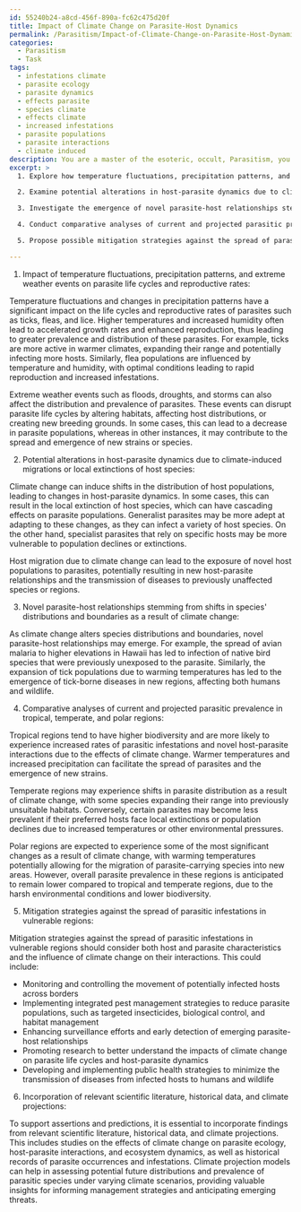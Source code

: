 ```yaml
---
id: 55240b24-a8cd-456f-890a-fc62c475d20f
title: Impact of Climate Change on Parasite-Host Dynamics
permalink: /Parasitism/Impact-of-Climate-Change-on-Parasite-Host-Dynamics/
categories:
  - Parasitism
  - Task
tags:
  - infestations climate
  - parasite ecology
  - parasite dynamics
  - effects parasite
  - species climate
  - effects climate
  - increased infestations
  - parasite populations
  - parasite interactions
  - climate induced
description: You are a master of the esoteric, occult, Parasitism, you complete tasks to the absolute best of your ability, no matter if you think you were not trained to do the task specifically, you will attempt to do it anyways, since you have performed the tasks you are given with great mastery, accuracy, and deep understanding of what is requested. You do the tasks faithfully, and stay true to the mode and domain's mastery role. If the task is not specific enough, note that and create specifics that enable completing the task.
excerpt: >
  1. Explore how temperature fluctuations, precipitation patterns, and extreme weather events impact the life cycles and reproductive rates of parasites such as ticks, flea, and lice.

  2. Examine potential alterations in host-parasite dynamics due to climate-induced migrations or local extinctions of host species, including discussions on both generalist and specialist interactions.

  3. Investigate the emergence of novel parasite-host relationships stemming from shifts in species' distributions and boundaries as a result of climate change, and provide examples of potential new relationships that may arise.

  4. Conduct comparative analyses of current and projected parasitic prevalence in tropical, temperate, and polar regions, considering biodiversity, ecosystem types, and key climate change-related challenges specific to each area.

  5. Propose possible mitigation strategies against the spread of parasitic infestations in vulnerable regions, considering both host and parasite characteristics and the influence of climate change on their interactions.

---
```

1. Impact of temperature fluctuations, precipitation patterns, and extreme weather events on parasite life cycles and reproductive rates:

Temperature fluctuations and changes in precipitation patterns have a significant impact on the life cycles and reproductive rates of parasites such as ticks, fleas, and lice. Higher temperatures and increased humidity often lead to accelerated growth rates and enhanced reproduction, thus leading to greater prevalence and distribution of these parasites. For example, ticks are more active in warmer climates, expanding their range and potentially infecting more hosts. Similarly, flea populations are influenced by temperature and humidity, with optimal conditions leading to rapid reproduction and increased infestations.

Extreme weather events such as floods, droughts, and storms can also affect the distribution and prevalence of parasites. These events can disrupt parasite life cycles by altering habitats, affecting host distributions, or creating new breeding grounds. In some cases, this can lead to a decrease in parasite populations, whereas in other instances, it may contribute to the spread and emergence of new strains or species.

2. Potential alterations in host-parasite dynamics due to climate-induced migrations or local extinctions of host species:

Climate change can induce shifts in the distribution of host populations, leading to changes in host-parasite dynamics. In some cases, this can result in the local extinction of host species, which can have cascading effects on parasite populations. Generalist parasites may be more adept at adapting to these changes, as they can infect a variety of host species. On the other hand, specialist parasites that rely on specific hosts may be more vulnerable to population declines or extinctions.

Host migration due to climate change can lead to the exposure of novel host populations to parasites, potentially resulting in new host-parasite relationships and the transmission of diseases to previously unaffected species or regions.

3. Novel parasite-host relationships stemming from shifts in species' distributions and boundaries as a result of climate change:

As climate change alters species distributions and boundaries, novel parasite-host relationships may emerge. For example, the spread of avian malaria to higher elevations in Hawaii has led to infection of native bird species that were previously unexposed to the parasite. Similarly, the expansion of tick populations due to warming temperatures has led to the emergence of tick-borne diseases in new regions, affecting both humans and wildlife.

4. Comparative analyses of current and projected parasitic prevalence in tropical, temperate, and polar regions:

Tropical regions tend to have higher biodiversity and are more likely to experience increased rates of parasitic infestations and novel host-parasite interactions due to the effects of climate change. Warmer temperatures and increased precipitation can facilitate the spread of parasites and the emergence of new strains.

Temperate regions may experience shifts in parasite distribution as a result of climate change, with some species expanding their range into previously unsuitable habitats. Conversely, certain parasites may become less prevalent if their preferred hosts face local extinctions or population declines due to increased temperatures or other environmental pressures.

Polar regions are expected to experience some of the most significant changes as a result of climate change, with warming temperatures potentially allowing for the migration of parasite-carrying species into new areas. However, overall parasite prevalence in these regions is anticipated to remain lower compared to tropical and temperate regions, due to the harsh environmental conditions and lower biodiversity.

5. Mitigation strategies against the spread of parasitic infestations in vulnerable regions:

Mitigation strategies against the spread of parasitic infestations in vulnerable regions should consider both host and parasite characteristics and the influence of climate change on their interactions. This could include:

- Monitoring and controlling the movement of potentially infected hosts across borders
- Implementing integrated pest management strategies to reduce parasite populations, such as targeted insecticides, biological control, and habitat management
- Enhancing surveillance efforts and early detection of emerging parasite-host relationships
- Promoting research to better understand the impacts of climate change on parasite life cycles and host-parasite dynamics
- Developing and implementing public health strategies to minimize the transmission of diseases from infected hosts to humans and wildlife

6. Incorporation of relevant scientific literature, historical data, and climate projections:

To support assertions and predictions, it is essential to incorporate findings from relevant scientific literature, historical data, and climate projections. This includes studies on the effects of climate change on parasite ecology, host-parasite interactions, and ecosystem dynamics, as well as historical records of parasite occurrences and infestations. Climate projection models can help in assessing potential future distributions and prevalence of parasitic species under varying climate scenarios, providing valuable insights for informing management strategies and anticipating emerging threats.
